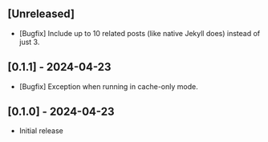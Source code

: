 ## [Unreleased]

- [Bugfix] Include up to 10 related posts (like native Jekyll does) instead of just 3.

## [0.1.1] - 2024-04-23

- [Bugfix] Exception when running in cache-only mode.

## [0.1.0] - 2024-04-23

- Initial release
